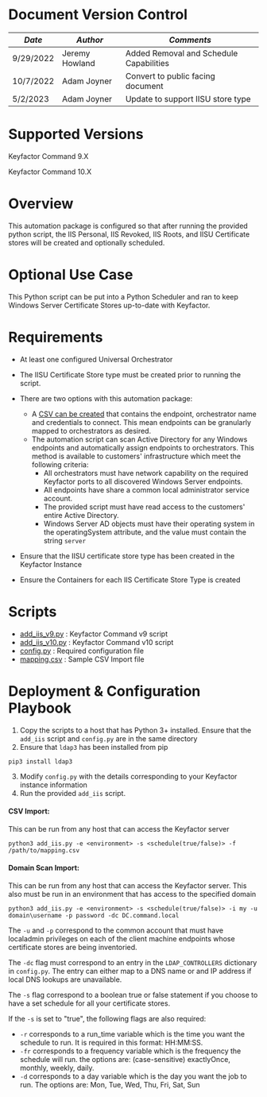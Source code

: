 # **Document Version Control**

| **_Date_** | **_Author_** | **_Comments_** |
|--|--|--|
| 9/29/2022 | Jeremy Howland | Added Removal and Schedule Capabilities |
| 10/7/2022 | Adam Joyner | Convert to public facing document | 
| 5/2/2023 | Adam Joyner | Update to support IISU store type |


# **Supported Versions**

Keyfactor Command 9.X 

Keyfactor Command 10.X

# **Overview**
This automation package is configured so that after running the provided python script, the IIS Personal, IIS Revoked, IIS Roots, and IISU Certificate stores will be created and optionally scheduled.

# **Optional Use Case**
This Python script can be put into a Python Scheduler and ran to keep Windows Server Certificate Stores up-to-date with Keyfactor.

# **Requirements**

* At least one configured Universal Orchestrator

* The IISU Certificate Store type must be created prior to running the script.

* There are two options with this automation package: 

   * A [CSV can be created](mapping.csv) that contains the endpoint, orchestrator name and credentials to connect. This mean endpoints can be granularly mapped to orchestrators as desired. 
   * The automation script can scan Active Directory for any Windows endpoints and automatically assign endpoints to orchestrators. This method is available to customers' infrastructure which meet the following criteria: 
     *   All orchestrators must have network capability on the required Keyfactor ports to all discovered Windows Server endpoints.
     *   All endpoints have share a common local administrator service account.
     *   The provided script must have read access to the customers' entire Active Directory.
     *   Windows Server AD objects must have their operating system in the operatingSystem attribute, and the value must contain the string `server`
* Ensure that the IISU certificate store type has been created in the Keyfactor Instance
* Ensure the Containers for each IIS Certificate Store Type is created

# **Scripts**
 * [add_iis_v9.py](add_iis_v9.py) : Keyfactor Command v9 script
 * [add_iis_v10.py](add_iis_v10.py) : Keyfactor Command v10 script
 * [config.py](config.py) : Required configuration file
 * [mapping.csv](mapping.csv) : Sample CSV Import file

# **Deployment & Configuration Playbook**

1.  Copy the scripts to a host that has Python 3+ installed. Ensure that the `add_iis` script and `config.py` are in the same directory
2.  Ensure that `ldap3` has been installed from pip
```
pip3 install ldap3
``` 
3. Modify `config.py` with the details corresponding to your Keyfactor instance information
4. Run the provided `add_iis` script. 
#### **CSV Import:**
This can be run from any host that can access the Keyfactor server
```
python3 add_iis.py -e <environment> -s <schedule(true/false)> -f /path/to/mapping.csv
```

#### **Domain Scan Import:**
This can be run from any host that can access the Keyfactor server. This also must be run in an environment that has access to the specified domain
```
python3 add_iis.py -e <environment> -s <schedule(true/false)> -i my -u domain\username -p password -dc DC.command.local
```
The `-u` and `-p` correspond to the common account that must have localadmin privileges on each of the client machine endpoints whose certificate stores are being inventoried.

The `-dc` flag must correspond to an entry in the `LDAP_CONTROLLERS` dictionary in `config.py`. The entry can either map to a DNS name or and IP address if local DNS lookups are unavailable.

The `-s` flag correspond to a boolean true or false statement if you choose to have a set schedule for all your certificate stores.

If the `-s` is set to "true", the following flags are also required: 
* `-r` corresponds to a run_time variable which is the time you want the schedule to run.  It is required in this format: HH:MM:SS.
* `-fr` corresponds to a frequency variable which is the frequency the schedule will run.  the  options are: (case-sensitive) exactlyOnce, monthly, weekly, daily.
* `-d` corresponds to a day variable which is the day you want the job to run.  The options are: Mon, Tue, Wed, Thu, Fri, Sat, Sun
